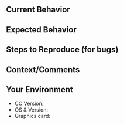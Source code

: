 <!--- If you are reporting a security issue, please email security@cloudcompare.org directly -->

## Current Behavior
<!--- If describing a bug, tell us what happens instead of the expected behavior -->
<!--- If suggesting a change/improvement, explain the difference from current behavior -->

## Expected Behavior
<!--- If you're describing a bug, tell us what should happen -->
<!--- If you're suggesting a change/improvement, tell us how it should work -->

## Steps to Reproduce (for bugs)
<!--- Provide an unambiguous set of steps to reproduce this bug. -->
<!--- Include images if relevant -->

## Context/Comments
<!--- What are you trying to accomplish? Do you have ideas how to implement the change? -->
<!--- If it's a bug, do you have any other info to help track down the problem? -->
<!--- Providing context helps us come up with a solution that is most useful in the real world -->

## Your Environment
* CC Version: 
* OS & Version: 
* Graphics card: 
<!--- Include any other relevant details about your environment -->
